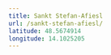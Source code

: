 ```yaml
---
title: Sankt Stefan-Afiesl
url: /sankt-stefan-afiesl/
latitude: 48.5674914
longitude: 14.1025205
---
```

